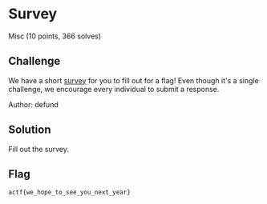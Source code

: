 # Survey
Misc (10 points, 366 solves)

## Challenge 

We have a short [survey](https://forms.gle/72by8ViMv3yM9JeU6) for you to fill out for a flag! Even though it's a single challenge, we encourage every individual to submit a response.

Author: defund

## Solution

Fill out the survey.

## Flag

```
actf{we_hope_to_see_you_next_year}
```
